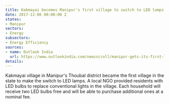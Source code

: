 ```yaml
---
title: Kakmayai becomes Manipur's first village to switch to LED lamps
date: 2017-12-06 00:00:00 Z
states:
- Manipur
sectors:
- Energy
subsectors:
- Energy Efficiency
sources:
- name: Outlook India
  url: https://www.outlookindia.com/newsscroll/manipur-gets-its-first-led-village/1201750
details: 
---
```


Kakmayai village in Manipur's Thoubal district became the first village in the state to make the switch to LED lamps. A local NGO provided residents with LED bulbs to replace conventional lights in the village. Each household will receive two LED bulbs free and will be able to purchase additional ones at a nominal fee.
